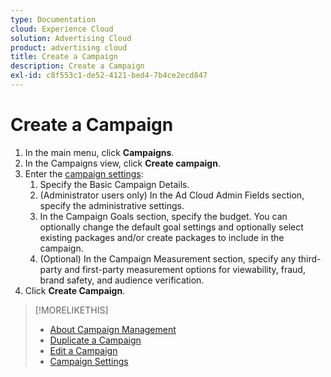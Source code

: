 ```yaml
---
type: Documentation
cloud: Experience Cloud
solution: Advertising Cloud
product: advertising cloud
title: Create a Campaign
description: Create a Campaign
exl-id: c8f553c1-de52-4121-bed4-7b4ce2ecd847
---
```

# Create a Campaign

1. In the main menu, click **Campaigns**.
1. In the Campaigns view, click **Create campaign**.
1. Enter the [campaign settings](campaign-settings.md):
    1. Specify the Basic Campaign Details.
    1. (Administrator users only) In the Ad Cloud Admin Fields section, specify the administrative settings.
    1. In the Campaign Goals section, specify the budget. You can optionally change the default goal settings and optionally select existing packages and/or create packages to include in the campaign.
    1. (Optional) In the Campaign Measurement section, specify any third-party and first-party measurement options for viewability, fraud, brand safety, and audience verification.
1. Click **Create Campaign**.

>[!MORELIKETHIS]
>
>* [About Campaign Management](campaign-about.md)
>* [Duplicate a Campaign](campaign-duplicate.md)
>* [Edit a Campaign](campaign-edit.md)
>* [Campaign Settings](campaign-settings.md)

